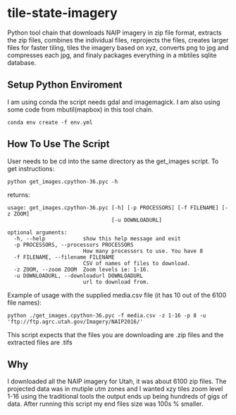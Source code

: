 # tile-state-imagery

Python tool chain that downloads NAIP imagery in zip file format, extracts the zip files, combines the individual files, reprojects the files, creates larger files for faster tiling, tiles the imagery based on xyz, converts png to jpg and compresses each jpg, and finaly packages everything in a mbtiles sqlite database.

## Setup Python Enviroment
I am using conda the script needs gdal and imagemagick. I am also using some code from mbutil(mapbox) in this tool chain.

```
conda env create -f env.yml
```

## How To Use The Script

User needs to be cd into the same directory as the get_images script.
To get instructions:
```
python get_images.cpython-36.pyc -h
```

returns:

```
usage: get_images.cpython-36.pyc [-h] [-p PROCESSORS] [-f FILENAME] [-z ZOOM]
                                 [-u DOWNLOADURL]

optional arguments:
  -h, --help            show this help message and exit
  -p PROCESSORS, --processors PROCESSORS
                        How many processors to use. You have 8
  -f FILENAME, --filename FILENAME
                        CSV of names of files to download.
  -z ZOOM, --zoom ZOOM  Zoom levels ie: 1-16.
  -u DOWNLOADURL, --downloadurl DOWNLOADURL
                        url to download from.
```

Example of usage with the supplied media.csv file (it has 10 out of the 6100 file names):

```
python ./get_images.cpython-36.pyc -f media.csv -z 1-16 -p 8 -u 'ftp://ftp.agrc.utah.gov/Imagery/NAIP2016/'
```

This script expects that the files you are downloading are .zip files and the extracted files are .tifs

## Why

I downloaded all the NAIP imagery for Utah, it was about 6100 zip files. The projected data was in mutiple utm zones and I wanted xzy tiles zoom level 1-16 using the traditional tools the output ends up being hundreds of gigs of data. After running this script my end files size was 100s % smaller.  




